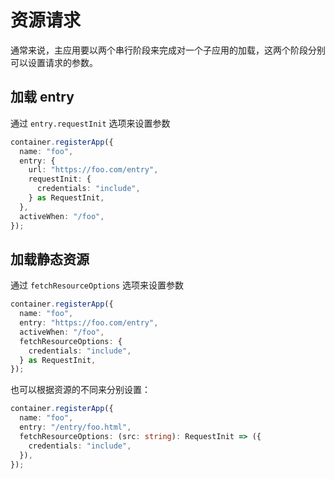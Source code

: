 # 资源请求

通常来说，主应用要以两个串行阶段来完成对一个子应用的加载，这两个阶段分别可以设置请求的参数。

## 加载 entry

通过 `entry.requestInit` 选项来设置参数

```ts
container.registerApp({
  name: "foo",
  entry: {
    url: "https://foo.com/entry",
    requestInit: {
      credentials: "include",
    } as RequestInit,
  },
  activeWhen: "/foo",
});
```

## 加载静态资源

通过 `fetchResourceOptions` 选项来设置参数

```ts
container.registerApp({
  name: "foo",
  entry: "https://foo.com/entry",
  activeWhen: "/foo",
  fetchResourceOptions: {
    credentials: "include",
  } as RequestInit,
});
```

也可以根据资源的不同来分别设置：

```ts
container.registerApp({
  name: "foo",
  entry: "/entry/foo.html",
  fetchResourceOptions: (src: string): RequestInit => ({
    credentials: "include",
  }),
});
```
